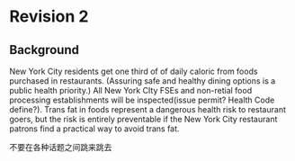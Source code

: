 # Revision 2

## Background

New York City residents get one third of of daily caloric from foods purchased in restaurants. (Assuring safe and healthy dining options is a public health priority.) All New York CIty FSEs and non-retial food processing establishments will be inspected(issue permit? Health Code define?). Trans fat in foods represent a dangerous health risk to restaurant goers, but the risk is entirely preventable if the New York City restaurant patrons find a practical way to avoid trans fat.

不要在各种话题之间跳来跳去
